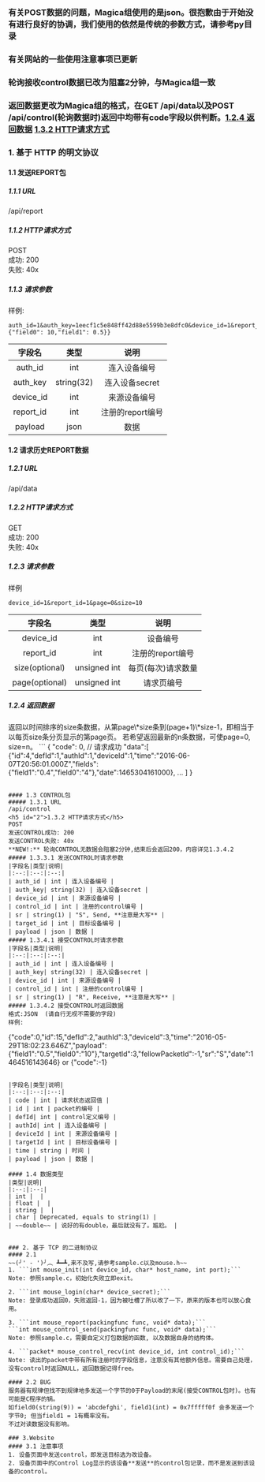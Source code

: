 ### **有关POST数据的问题，Magica组使用的是json。很抱歉由于开始没有进行良好的协调，我们使用的依然是传统的参数方式，请参考py目录**
### **有关网站的一些使用注意事项已更新**
### **轮询接收control数据已改为阻塞2分钟，与Magica组一致**
### **返回数据更改为Magica组的格式，在GET /api/data以及POST /api/control(轮询数据时)返回中均带有code字段以供判断。[1.2.4 返回数据](#1) [1.3.2 HTTP请求方式](#2)**

### 1. 基于 HTTP 的明文协议
#### 1.1 发送REPORT包
##### 1.1.1 URL
/api/report
##### 1.1.2 HTTP请求方式
POST  
成功: 200  
失败: 40x  
##### 1.1.3 请求参数
样例:
```
auth_id=1&auth_key=1eecf1c5e848ff42d88e5599b3e8dfc0&device_id=1&report_id=1&payload={"field0": 10,"field1": 0.5}}
```
|字段名|类型|说明|
|:--:|:--:|:--:|
| auth_id | int | 连入设备编号 |
| auth_key| string(32) | 连入设备secret |
| device_id | int | 来源设备编号 |
| report_id | int | 注册的report编号 |
| payload | json | 数据 |

#### 1.2 请求历史REPORT数据
##### 1.2.1 URL
/api/data
##### 1.2.2 HTTP请求方式
GET  
成功: 200  
失败: 40x  
##### 1.2.3 请求参数
样例
```
device_id=1&report_id=1&page=0&size=10
```

|字段名|类型|说明|
|:--:|:--:|:--:|
| device_id | int | 设备编号 |
| report_id | int | 注册的report编号 |
| size(optional) | unsigned int | 每页(每次)请求数量 |
| page(optional)  | unsigned int | 请求页编号 |
<h5 id="1">1.2.4 返回数据</h5>
返回以时间排序的size条数据，从第page\*size条到(page+1)\*size-1，即相当于以每页size条分页显示的第page页。  
若希望返回最新的n条数据，可使page=0, size=n。
```
{
  "code": 0, // 请求成功
  "data":[
    {"id":4,"defId":1,"authId":1,"deviceId":1,"time":"2016-06-07T20:56:01.000Z","fields":{"field1":"0.4","field0":"4"},"date":1465304161000},
    ...
  ]
}

```

#### 1.3 CONTROL包
##### 1.3.1 URL
/api/control
<h5 id="2">1.3.2 HTTP请求方式</h5>
POST  
发送CONTROL成功: 200  
发送CONTROL失败: 40x  
**NEW!:** 轮询CONTROL无数据会阻塞2分钟,结束后会返回200，内容详见1.3.4.2
##### 1.3.3.1 发送CONTROL时请求参数
|字段名|类型|说明|
|:--:|:--:|:--:|
| auth_id | int | 连入设备编号 |
| auth_key| string(32) | 连入设备secret |
| device_id | int | 来源设备编号 |
| control_id | int | 注册的control编号 |
| sr | string(1) | "S", Send, **注意是大写** |
| target_id | int | 目标设备编号 |
| payload | json | 数据 |
##### 1.3.4.1 接受CONTROL时请求参数
|字段名|类型|说明|
|:--:|:--:|:--:|
| auth_id | int | 连入设备编号 |
| auth_key| string(32) | 连入设备secret |
| device_id | int | 来源设备编号 |
| control_id | int | 注册的control编号 |
| sr | string(1) | "R", Receive, **注意是大写** |
##### 1.3.4.2 接受CONTROL时返回数据
格式:JSON  (请自行无视不需要的字段)  
样例:
```
{"code":0,"id":15,"defId":2,"authId":3,"deviceId":3,"time":"2016-05-29T18:02:23.646Z","payload":{"field1":"0.5","field0":"10"},"targetId":3,"fellowPacketId":-1,"sr":"S","date":1464516143646}
or
{"code":-1}
```

|字段名|类型|说明|
|:--:|:--:|:--:|
| code | int | 请求状态返回值 |
| id | int | packet的编号 |
| defId| int | control定义编号 |
| authId| int | 连入设备编号 |
| deviceId | int | 来源设备编号 |
| targetId | int | 目标设备编号 |
| time | string | 时间 |
| payload | json | 数据 |

#### 1.4 数据类型
|类型|说明|
|:--:|:--:|
| int |  |
| float |  |
| string |  |
| char | Deprecated, equals to string(1) |
| ~~double~~ | 说好的有double，最后就没有了。尴尬。 |


### 2. 基于 TCP 的二进制协议
#### 2.1
~~(╯' - ')╯︵ ┻━┻,来不及写,请参考sample.c以及mouse.h~~  
1. ```int mouse_init(int device_id, char* host_name, int port);```  
Note: 参照sample.c，初始化失败立即exit。

2. ```int mouse_login(char* device_secret);```  
Note: 登录成功返回0，失败返回-1，因为被吐槽了所以改了一下，原来的版本也可以放心食用。

3. ```int mouse_report(packingfunc func, void* data);```  
```int mouse_control_send(packingfunc func, void* data);```  
Note: 参照sample.c，需要自定义打包数据的函数, 以及数据自身的结构体。

4. ```packet* mouse_control_recv(int device_id, int control_id);```
Note: 读出的packet中带有所有注册时的字段信息，注意没有其他额外信息。需要自己处理，没有control时返回NULL，返回数据记得free。

#### 2.2 BUG
服务器有规律但找不到规律地多发送一个字节的0于Payload的末尾(接受CONTROL包时)。也有可能是C程序的锅。  
如field0(string(9)) = 'abcdefghi', field1(int) = 0x7fffff0f 会多发送一个字节0; 但当field1 = 1有概率没有。  
不过对读数据没有影响。

### 3.Website
#### 3.1 注意事项
1. 设备页面中发送control，即发送目标选为改设备。
2. 设备页面中的Control Log显示的该设备**发送**的control包记录，而不是发送到该设备的control。
